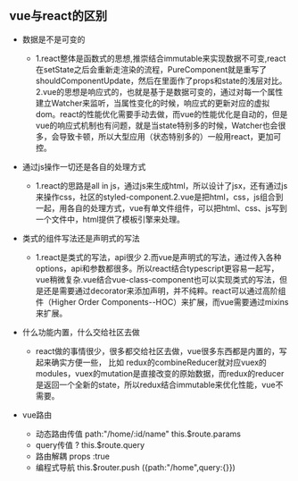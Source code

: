 ## vue与react的区别
- 数据是不是可变的
   - 1.react整体是函数式的思想,推崇结合immutable来实现数据不可变,react在setState之后会重新走渲染的流程，PureComponent就是重写了shouldComponentUpdate，然后在里面作了props和state的浅层对比。2.vue的思想是响应式的，也就是基于是数据可变的，通过对每一个属性建立Watcher来监听，当属性变化的时候，响应式的更新对应的虚拟dom。react的性能优化需要手动去做，而vue的性能优化是自动的，但是vue的响应式机制也有问题，就是当state特别多的时候，Watcher也会很多，会导致卡顿，所以大型应用（状态特别多的）一般用react，更加可控。
- 通过js操作一切还是各自的处理方式
  - 1.react的思路是all in js，通过js来生成html，所以设计了jsx，还有通过js来操作css，社区的styled-component.2.vue是把html，css，js组合到一起，用各自的处理方式，vue有单文件组件，可以把html、css、js写到一个文件中，html提供了模板引擎来处理。
- 类式的组件写法还是声明式的写法
  - 1.react是类式的写法，api很少  2.而vue是声明式的写法，通过传入各种options，api和参数都很多。所以react结合typescript更容易一起写，vue稍微复杂.vue结合vue-class-component也可以实现类式的写法，但是还是需要通过decorator来添加声明，并不纯粹。react可以通过高阶组件（Higher Order Components--HOC）来扩展，而vue需要通过mixins来扩展。

- 什么功能内置，什么交给社区去做
  - react做的事情很少，很多都交给社区去做，vue很多东西都是内置的，写起来确实方便一些，
  比如 redux的combineReducer就对应vuex的modules，vuex的mutation是直接改变的原始数据，而redux的reducer是返回一个全新的state，所以redux结合immutable来优化性能，vue不需要。
- vue路由
  - 动态路由传值    path:"/home/:id/name"   this.$route.params
  - query传值   ?   this.$route.query
  - 路由解耦   props :true 
  - 编程式导航    this.$router.push  ({path:"/home",query:{}})



